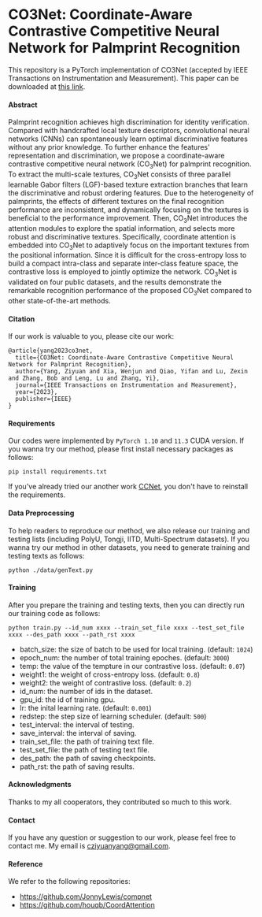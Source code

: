 # CO3Net: Coordinate-Aware Contrastive Competitive Neural Network for Palmprint Recognition

This repository is a PyTorch implementation of CO3Net (accepted by IEEE Transactions on Instrumentation and Measurement). This paper can be downloaded at [this link](https://ieeexplore.ieee.org/document/10124928).

#### Abstract
Palmprint recognition achieves high discrimination for identity verification. Compared with handcrafted local texture descriptors, convolutional neural networks (CNNs) can spontaneously learn optimal discriminative features without any prior knowledge. To further enhance the features' representation and discrimination, we propose a coordinate-aware contrastive competitive neural network (CO$_3$Net) for palmprint recognition. To extract the multi-scale textures, CO$_3$Net consists of three parallel learnable Gabor filters (LGF)-based texture extraction branches that learn the discriminative and robust ordering features. Due to the heterogeneity of palmprints, the effects of different textures on the final recognition performance are inconsistent, and dynamically focusing on the textures is beneficial to the performance improvement. Then, CO$_3$Net introduces the attention modules to explore the spatial information, and selects more robust and discriminative textures. Specifically, coordinate attention is embedded into CO$_3$Net to adaptively focus on the important textures from the positional information. Since it is difficult for the cross-entropy loss to build a compact intra-class and separate inter-class feature space, the contrastive loss is employed to jointly optimize the network. CO$_3$Net is validated on four public datasets, and the results demonstrate the remarkable recognition performance of the proposed CO$_3$Net compared to other state-of-the-art methods.


#### Citation
If our work is valuable to you, please cite our work:
```
@article{yang2023co3net,
  title={CO3Net: Coordinate-Aware Contrastive Competitive Neural Network for Palmprint Recognition},
  author={Yang, Ziyuan and Xia, Wenjun and Qiao, Yifan and Lu, Zexin and Zhang, Bob and Leng, Lu and Zhang, Yi},
  journal={IEEE Transactions on Instrumentation and Measurement},
  year={2023},
  publisher={IEEE}
}
```

#### Requirements
Our codes were implemented by ```PyTorch 1.10``` and ```11.3``` CUDA version. If you wanna try our method, please first install necessary packages as follows:

```
pip install requirements.txt
```

If you've already tried our another work [CCNet](https://github.com/Zi-YuanYang/CCNet), you don't have to reinstall the requirements.

#### Data Preprocessing
To help readers to reproduce our method, we also release our training and testing lists (including PolyU, Tongji, IITD, Multi-Spectrum datasets). If you wanna try our method in other datasets, you need to generate training and testing texts as follows:

```
python ./data/genText.py
```

#### Training
After you prepare the training and testing texts, then you can directly run our training code as follows:

```
python train.py --id_num xxxx --train_set_file xxxx --test_set_file xxxx --des_path xxxx --path_rst xxxx
```

* batch_size: the size of batch to be used for local training. (default: ```1024```)
* epoch_num: the number of total training epoches. (default: ```3000```)
* temp: the value of the tempture in our contrastive loss. (default: ```0.07```)
* weight1: the weight of cross-entropy loss. (default: ```0.8```)
* weight2: the weight of contrastive loss. (default: ```0.2```)
* id_num: the number of ids in the dataset.
* gpu_id: the id of training gpu.
* lr: the inital learning rate. (default: ```0.001```)
* redstep: the step size of learning scheduler. (default: ```500```)
* test_interval: the interval of testing.
* save_interval: the interval of saving.
* train_set_file: the path of training text file.
* test_set_file: the path of testing text file.
* des_path: the path of saving checkpoints.
* path_rst: the path of saving results.

#### Acknowledgments
Thanks to my all cooperators, they contributed so much to this work.

#### Contact
If you have any question or suggestion to our work, please feel free to contact me. My email is cziyuanyang@gmail.com.

#### Reference
We refer to the following repositories:
* https://github.com/JonnyLewis/compnet
* https://github.com/houqb/CoordAttention
